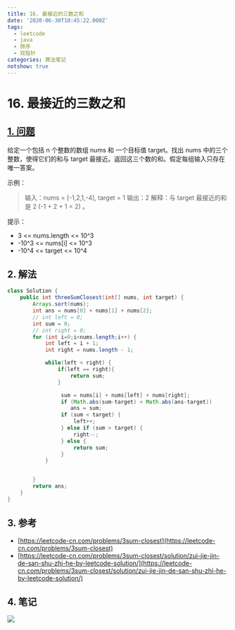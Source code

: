 ```yaml
---
title: 16. 最接近的三数之和
date: '2020-06-30T10:45:22.000Z'
tags:
  - leetcode
  - java
  - 排序
  - 双指针
categories: 算法笔记
notshow: true
---
```


# 16. 最接近的三数之和

## [1. 问题](https://leetcode-cn.com/problems/3sum-closest/)

给定一个包括 n 个整数的数组 nums 和 一个目标值 target。找出 nums 中的三个整数，使得它们的和与 target 最接近。返回这三个数的和。假定每组输入只存在唯一答案。

示例：

> 输入：nums = \[-1,2,1,-4\], target = 1 输出：2 解释：与 target 最接近的和是 2 \(-1 + 2 + 1 = 2\) 。

提示：

* 3 &lt;= nums.length &lt;= 10^3
* -10^3 &lt;= nums\[i\] &lt;= 10^3
* -10^4 &lt;= target &lt;= 10^4

## 2. 解法

```java
class Solution {
    public int threeSumClosest(int[] nums, int target) {
        Arrays.sort(nums);
        int ans = nums[0] + nums[1] + nums[2];
        // int left = 0;
        int sum = 0;
        // int right = 0;
        for (int i=0;i<nums.length;i++) {
            int left = i + 1;
            int right = nums.length - 1;

            while(left < right) {
                if(left == right){
                    return sum;
                }

                 sum = nums[i] + nums[left] + nums[right];
                 if (Math.abs(sum-target) < Math.abs(ans-target))
                    ans = sum;
                 if (sum < target) {
                     left++;
                 } else if (sum > target) {
                     right--;
                 } else {
                     return sum;
                 }
            }


        }
        return ans;
    }
}
```

## 3. 参考

* [https://leetcode-cn.com/problems/3sum-closest](https://leetcode-cn.com/problems/3sum-closest)
* [https://leetcode-cn.com/problems/3sum-closest/solution/zui-jie-jin-de-san-shu-zhi-he-by-leetcode-solution/](https://leetcode-cn.com/problems/3sum-closest/solution/zui-jie-jin-de-san-shu-zhi-he-by-leetcode-solution/)

## 4. 笔记

![](https://777blog.oss-cn-shanghai.aliyuncs.com/blog%20pic/leetcode16.jpg)


